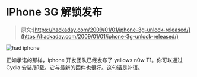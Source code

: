# IPhone 3G 解锁发布

> 原文:[https://hackaday.com/2009/01/01/iphone-3g-unlock-released/](https://hackaday.com/2009/01/01/iphone-3g-unlock-released/)

![](../Images/3c0291eeb00fc18621c5610246c2c988.png "had iphone")

正如承诺的那样，iphone 开发团队已经发布了 yellows n0w T1。你可以通过 Cydia 安装/卸载。它与最新的固件也很好。这句话是补语。